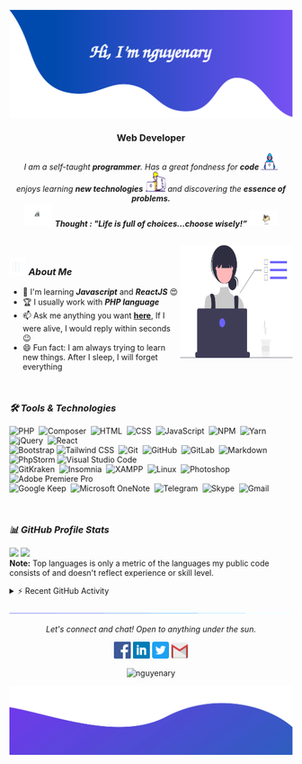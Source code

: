 ![alt text](./images/header.svg)

<h3 align="center">Web Developer</h3>

<p align="center">
  <em>
    I am a self-taught <b>programmer</b>. Has a great fondness for <b>code</b> <img src="./images/Developer.gif" width="30px" height="30px">
    <br>enjoys learning <b>new technologies</b> <img src="./images/Designer.gif" width="36px" height="36px"> and discovering the <b>essence of problems.</b>
  </em> 
  <br>
  <img src="./images/dog_2.gif" width="50" /> <b><i align="center">Thought : "Life is full of choices…choose wisely!”</i></b> <img src="./images/dog_1.gif" width="50" />
</p>

<br>

<img align="right" width=200px height=200px alt="side_sticker" src="./images/profile_dev.svg" />

### <img src="./images/stats.gif" width="30px" height="30px"> ***About Me***

* 🌱 I'm learning ***Javascript*** and ***ReactJS*** 😍
* 🏆 I usually work with ***PHP language***
* 📫 Ask me anything you want [**here**](https://github.com/nguyenary/nguyenary/issues), If I were alive, I would reply within seconds 😉
* 😄 Fun fact: I am always trying to learn new things. After I sleep, I will forget everything

<br>

### ***🛠 Tools & Technologies***

![PHP](https://img.shields.io/badge/-PHP-05122A?style=flat&logo=php)&nbsp;
![Composer](https://img.shields.io/badge/-Composer-05122A?style=flat&logo=composer)&nbsp;
![HTML](https://img.shields.io/badge/-HTML-05122A?style=flat&logo=HTML5)&nbsp;
![CSS](https://img.shields.io/badge/-CSS-05122A?style=flat&logo=CSS3&logoColor=1572B6)&nbsp;
![JavaScript](https://img.shields.io/badge/-JavaScript-05122A?style=flat&logo=javascript)&nbsp;
![NPM](https://img.shields.io/badge/-NPM-05122A?style=flat&logo=npm)&nbsp;
![Yarn](https://img.shields.io/badge/-Yarn-05122A?style=flat&logo=yarn)&nbsp;
![jQuery](https://img.shields.io/badge/-jQuery-05122A?style=flat&logo=jquery)&nbsp;
![React](https://img.shields.io/badge/-React-05122A?style=flat&logo=react)&nbsp;\
![Bootstrap](https://img.shields.io/badge/-Bootstrap-05122A?style=flat&logo=bootstrap&logoColor=563D7C)
![Tailwind CSS](https://img.shields.io/badge/-Tailwind%20CSS-05122A?style=flat&logo=tailwindcss)&nbsp;
![Git](https://img.shields.io/badge/-Git-05122A?style=flat&logo=git)&nbsp;
![GitHub](https://img.shields.io/badge/-GitHub-05122A?style=flat&logo=github)&nbsp;
![GitLab](https://img.shields.io/badge/-GitLab-05122A?style=flat&logo=gitlab)&nbsp;
![Markdown](https://img.shields.io/badge/-Markdown-05122A?style=flat&logo=markdown)
![PhpStorm](https://img.shields.io/badge/-PhpStorm-05122A?style=flat&logo=phpstorm)
![Visual Studio Code](https://img.shields.io/badge/-Visual%20Studio%20Code-05122A?style=flat&logo=visual-studio-code&logoColor=007ACC)&nbsp;\
![GitKraken](https://img.shields.io/badge/-GitKraken-05122A?style=flat&logo=gitkraken&logoColor=007ACC)&nbsp;
![Insomnia](https://img.shields.io/badge/-Insomnia-05122A?style=flat&logo=insomnia)&nbsp;
![XAMPP](https://img.shields.io/badge/-XAMPP-05122A?style=flat&logo=xampp)&nbsp;
![Linux](https://img.shields.io/badge/-Linux-05122A?style=flat&logo=linux)&nbsp;
![Photoshop](https://img.shields.io/badge/-Photoshop-05122A?style=flat&logo=adobe-photoshop)&nbsp;
![Adobe Premiere Pro](https://img.shields.io/badge/-Adobe%20Premiere%20Pro-05122A?style=flat&logo=adobepremierepro)&nbsp;\
![Google Keep](https://img.shields.io/badge/-Google%20Keep-05122A?style=flat&logo=googlekeep)&nbsp;
![Microsoft OneNote](https://img.shields.io/badge/-Microsoft%20OneNote-05122A?style=flat&logo=microsoftonenote)&nbsp;
![Telegram](https://img.shields.io/badge/-Telegram-05122A?style=flat&logo=telegram)&nbsp;
![Skype](https://img.shields.io/badge/-Skype-05122A?style=flat&logo=skype)&nbsp;
![Gmail](https://img.shields.io/badge/-Gmail-05122A?style=flat&logo=gmail)&nbsp;

<br>

### ***📊 GitHub Profile Stats***

<p align="left">
  <img height="190em" src="https://github-readme-stats-eight-theta.vercel.app/api?username=nguyenary&show_icons=true&count_private=true&theme=react&hide_border=true&bg_color=1F222E&title_color=F85D7F&icon_color=F8D866"/>
  <img height="190em" src="https://github-readme-stats-eight-theta.vercel.app/api/top-langs/?username=nguyenary&layout=compact&langs_count=8&theme=react&hide_border=true&bg_color=1F222E&title_color=F85D7F&icon_color=F8D866"/>
<br>
<b>Note:</b> Top languages is only a metric of the languages my public code consists of and doesn't reflect experience or skill level.
</p>

<details>
  <summary>⚡ Recent GitHub Activity</summary>
  <br>
   <img alt="Yashita's Activity Graph" src="https://activity-graph.herokuapp.com/graph?username=nguyenary&custom_title=nguyenary's%20Contribution%20Graph&bg_color=1F222E&color=F8D866&line=F85D7F&point=FFFFFF&hide_border=true" />
  <br/>
</details>

![divider](./images/divider.gif)

<p align="center">
  <i>Let's connect and chat! Open to anything under the sun.</i>

  <p align="center">
    	<code><a href="https://www.facebook.com/nguyenary/"><img width="30px" src="./images/facebook.png" title="Facebook"/></a></code>
	<code><a href="https://www.linkedin.com/in/nguyenary"><img width="30px" src="./images/linkedin.png" title="Linkedin"/></a></code>
	<code><a href="https://twitter.com/nguyen_ary"><img width="30px" src="./images/twitter.png" title="Twitter"/></a></code>
	<code><a href="mailto:nguyenary14@gmail.com"><img width="30px" src="./images/gmail.png" title="Gmail"/></a></code>
  </p>

  <p align="center">
      <img src="https://komarev.com/ghpvc/?username=nguyenary&label=Profile+Views" alt="nguyenary" />
  </p>
</p>

![alt text](./images/footer.svg)
